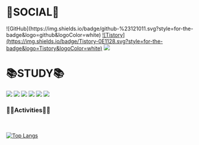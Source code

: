 <!--
**yehang218/yehang218** is a ✨ _special_ ✨ repository because its `README.md` (this file) appears on your GitHub profile.

Here are some ideas to get you started:

- 🔭 I’m currently working on ...
- 🌱 I’m currently learning ...
- 👯 I’m looking to collaborate on ...
- 🤔 I’m looking for help with ...
- 💬 Ask me about ...
- 📫 How to reach me: ...
- 😄 Pronouns: ...
- ⚡ Fun fact: ...
-->
# 📌SOCIAL📌
<div>
  ![GitHub](https://img.shields.io/badge/github-%23121011.svg?style=for-the-badge&logo=github&logoColor=white)
   <a href="https://woonyang-story.tistory.com/">![Tistory](https://img.shields.io/badge/Tistory-0E1128.svg?style=for-the-badge&logo=Tistory&logoColor=white)</a>
 <img src="https://img.shields.io/badge/Tistory-0E1128?style=flat-square&logo=Tistory&logoColor=white"/></a>
</div>

# 📚STUDY📚
<div display="inline-block">
  <img src="https://img.shields.io/badge/C++-00599C?style=flat-square&logo=C++&logoColor=white"/>
  <img src="https://img.shields.io/badge/C-A8B9CC?style=flat-square&logo=C&logoColor=white"/>
  <img src="https://img.shields.io/badge/python-3776AB?style=flat-square&logo=Python&logoColor=white"/>
  <img src="https://img.shields.io/badge/Unreal-0E1128?style=flat-square&logo=Unreal Engine&logoColor=white"/>
  <img src="https://img.shields.io/badge/Unity-0E1128?style=flat-square&logo=Unity&logoColor=white"/>
  <img src="https://img.shields.io/badge/VSCode-007ACC?style=flat-square&logo=Visual Studio Code&logoColor=white"/>
</div>

### 👨‍💻Activities👨‍💻


<br><br>
[![Top Langs](https://github-readme-stats.vercel.app/api/top-langs/?username=yehang218&layout=compact)](https://github.com/anuraghazra/github-readme-stats)

